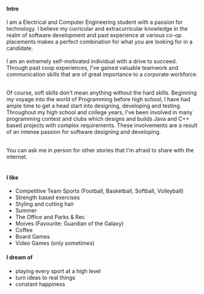 
#### Intro
I am a Electrical and Computer Engineering student with a passion for technology. I believe my curricular and extracurricular knowledge in the realm of software development and past experience at various co-op placements makes a perfect combination for what you are looking for in a candidate. 
<br><br>
I am an extremely self-motivated individual with a drive to succeed. Through past coop experiences, I've gained valuable teamwork and communication skills that are of great importance to a corporate workforce. 
<br><br>

Of course, soft skills don't mean anything without the hard skills. Beginning my voyage into the world of Programming before high school, I have had ample time to get a head start into designing, developing and testing. Throughout my high school and college years, I've been involved in many programming contest and clubs which designs and builds Java and C++ based projects with complex requirements. These involvements are a result of an intense passion for software designing and developing.
<br><br>

You can ask me in person for other stories that I'm afraid to share with the internet.
<br><br>
#### I like
- Competitive Team Sports (Football, Basketball, Softball, Volleyball)
- Strength based exercises
- Styling and cutting hair
- Summer
- The Office and Parks & Rec
- Moives (Favourite: Guardian of the Galaxy)
- Coffee
- Board Games
- Video Games (only sometimes)

#### I dream of
- playing every sport at a high level
- turn ideas to real things
- constant happiness
